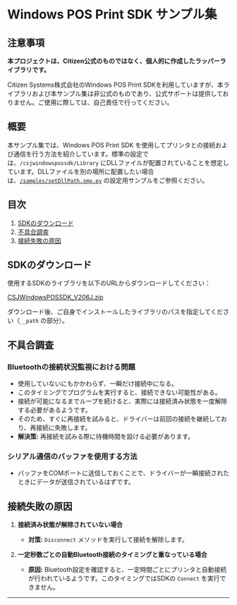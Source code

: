 # Windows POS Print SDK サンプル集

## 注意事項

**本プロジェクトは、Citizen公式のものではなく、個人的に作成したラッパーライブラリです。**

Citizen Systems株式会社のWindows POS Print SDKを利用していますが、本ライブラリおよび本サンプル集は非公式のものであり、公式サポートは提供しておりません。ご使用に際しては、自己責任で行ってください。

## 概要

本サンプル集では、Windows POS Print SDK を使用してプリンタとの接続および通信を行う方法を紹介しています。標準の設定では、`/csjwindowspossdk/Library` にDLLファイルが配置されていることを想定しています。DLLファイルを別の場所に配置したい場合は、[`/samples/setDllPath.smp.py`](samples/setDllPath.smp.py) の設定用サンプルをご参照ください。

## 目次

1. [SDKのダウンロード](#sdkのダウンロード)
2. [不具合調査](#不具合調査)
3. [接続失敗の原因](#接続失敗の原因)

## SDKのダウンロード

使用するSDKのライブラリを以下のURLからダウンロードしてください：

[CSJWindowsPOSSDK_V206J.zip](https://www.citizen-systems.co.jp/cms/c-s/printer/download/sdk-print/CSJWindowsPOSSDK_V206J.zip)

ダウンロード後、ご自身でインストールしたライブラリのパスを指定してください（`__path` の部分）。

## 不具合調査

### Bluetoothの接続状況監視における問題

- 使用していないにもかかわらず、一瞬だけ接続中になる。
- このタイミングでプログラムを実行すると、接続できない可能性がある。
- 接続が可能になるまでループを続けると、実際には接続済み状態を一度解除する必要があるようです。
- そのため、すぐに再接続を試みると、ドライバーは前回の接続を継続しており、再接続に失敗します。
- **解決策:** 再接続を試みる際に待機時間を設ける必要があります。

### シリアル通信のバッファを使用する方法

- バッファをCOMポートに送信しておくことで、ドライバーが一瞬接続されたときにデータが送信されているはずです。

## 接続失敗の原因

1. **接続済み状態が解除されていない場合**
   - **対策:** `Disconnect` メソッドを実行して接続を解除します。

2. **一定秒数ごとの自動Bluetooth接続のタイミングと重なっている場合**
   - **原因:** Bluetooth設定を確認すると、一定時間ごとにプリンタと自動接続が行われているようです。このタイミングではSDKの `Connect` を実行できません。

---